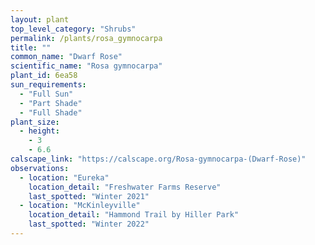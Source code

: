 ```yaml
---
layout: plant                                                              
top_level_category: "Shrubs"
permalink: /plants/rosa_gymnocarpa
title: ""
common_name: "Dwarf Rose" 
scientific_name: "Rosa gymnocarpa"
plant_id: 6ea58
sun_requirements:
  - "Full Sun"
  - "Part Shade"
  - "Full Shade"
plant_size:
  - height: 
    - 3
    - 6.6
calscape_link: "https://calscape.org/Rosa-gymnocarpa-(Dwarf-Rose)"
observations: 
  - location: "Eureka"
    location_detail: "Freshwater Farms Reserve"
    last_spotted: "Winter 2021"
  - location: "McKinleyville"
    location_detail: "Hammond Trail by Hiller Park" 
    last_spotted: "Winter 2022"
---
```


